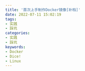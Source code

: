 ```yaml
---
title: '首次上手制作Docker镜像[补档]'
date: 2022-07-11 15:02:19
tags:
- 实践
- 踩坑
categories:
- 实践
- 踩坑
keywords:
- Docker
- Dice!
- Linux
---
```

